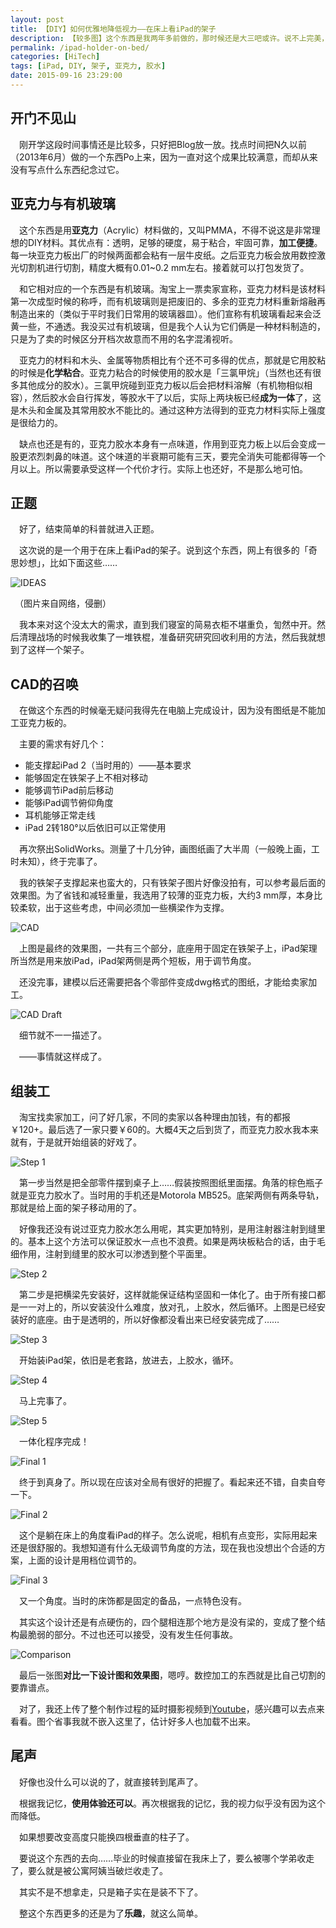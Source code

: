 ```yaml
---
layout: post
title: 【DIY】如何优雅地降低视力——在床上看iPad的架子
description: 【较多图】这个东西是我两年多前做的，那时候还是大三吧或许。说不上完美，但我自己还挺满意的。
permalink: /ipad-holder-on-bed/
categories: [HiTech]
tags: [iPad, DIY, 架子, 亚克力, 胶水]
date: 2015-09-16 23:29:00
--- 
```


## 开门不见山

　刚开学这段时间事情还是比较多，只好把Blog放一放。找点时间把N久以前（2013年6月）做的一个东西Po上来，因为一直对这个成果比较满意，而却从来没有写点什么东西纪念过它。

## 亚克力与有机玻璃

　这个东西是用**亚克力**（Acrylic）材料做的，又叫PMMA，不得不说这是非常理想的DIY材料。其优点有：透明，足够的硬度，易于粘合，牢固可靠，**加工便捷**。每一块亚克力板出厂的时候两面都会粘有一层牛皮纸。之后亚克力板会放用数控激光切割机进行切割，精度大概有0.01~0.2 mm左右。接着就可以打包发货了。

　和它相对应的一个东西是有机玻璃。淘宝上一票卖家宣称，亚克力材料是该材料第一次成型时候的称呼，而有机玻璃则是把废旧的、多余的亚克力材料重新熔融再制造出来的（类似于平时我们日常用的玻璃器皿）。他们宣称有机玻璃看起来会泛黄一些，不通透。我没买过有机玻璃，但是我个人认为它们俩是一种材料制造的，只是为了卖的时候区分开档次故意而不用的名字混淆视听。

　亚克力的材料和木头、金属等物质相比有个还不可多得的优点，那就是它用胶粘的时候是**化学粘合**。亚克力粘合的时候使用的胶水是「三氯甲烷」（当然也还有很多其他成分的胶水）。三氯甲烷碰到亚克力板以后会把材料溶解（有机物相似相容），然后胶水会自行挥发，等胶水干了以后，实际上两块板已经**成为一体**了，这是木头和金属及其常用胶水不能比的。通过这种方法得到的亚克力材料实际上强度是很给力的。

　缺点也还是有的，亚克力胶水本身有一点味道，作用到亚克力板上以后会变成一股更浓烈刺鼻的味道。这个味道的半衰期可能有三天，要完全消失可能都得等一个月以上。所以需要承受这样一个代价才行。实际上也还好，不是那么地可怕。

## 正题

　好了，结束简单的科普就进入正题。

　这次说的是一个用于在床上看iPad的架子。说到这个东西，网上有很多的「奇思妙想」，比如下面这些……

![IDEAS](http://lanternd.qiniudn.com/Pic4Post/ipad-holder-on-bed/holder-mix.jpg "各种iPad架")

　（图片来自网络，侵删）

　我本来对这个没太大的需求，直到我们寝室的简易衣柜不堪重负，訇然中开。然后清理战场的时候我收集了一堆铁棍，准备研究研究回收利用的方法，然后我就想到了这样一个架子。

## CAD的召唤

　在做这个东西的时候毫无疑问我得先在电脑上完成设计，因为没有图纸是不能加工亚克力板的。

　主要的需求有好几个：

- 能支撑起iPad 2（当时用的）——基本要求
- 能够固定在铁架子上不相对移动
- 能够调节iPad前后移动
- 能够iPad调节俯仰角度
- 耳机能够正常走线
- iPad 2转180°以后依旧可以正常使用

　再次祭出SolidWorks。测量了十几分钟，画图纸画了大半周（一般晚上画，工时未知），终于完事了。

　我的铁架子支撑起来也蛮大的，只有铁架子图片好像没拍有，可以参考最后面的效果图。为了省钱和减轻重量，我选用了较薄的亚克力板，大约3 mm厚，本身比较柔软，出于这些考虑，中间必须加一些横梁作为支撑。

![CAD](http://lanternd.qiniudn.com/Pic4Post/ipad-holder-on-bed/cad.jpg "CAD")

　上图是最终的效果图，一共有三个部分，底座用于固定在铁架子上，iPad架理所当然是用来放iPad，iPad架两侧是两个短板，用于调节角度。

　还没完事，建模以后还需要把各个零部件变成dwg格式的图纸，才能给卖家加工。

![CAD Draft](http://lanternd.qiniudn.com/Pic4Post/ipad-holder-on-bed/draft.jpg "CAD Draft")

　细节就不一一描述了。

　——事情就这样成了。

## 组装工

　淘宝找卖家加工，问了好几家，不同的卖家以各种理由加钱，有的都报￥120+。最后选了一家只要￥60的。大概4天之后到货了，而亚克力胶水我本来就有，于是就开始组装的好戏了。

![Step 1](http://lanternd.qiniudn.com/Pic4Post/ipad-holder-on-bed/step1.JPG "第一步")

　第一步当然是把全部零件摆到桌子上……假装按照图纸里面摆。角落的棕色瓶子就是亚克力胶水了。当时用的手机还是Motorola MB525。底架两侧有两条导轨，那就是给上面的架子移动用的了。

　好像我还没有说过亚克力胶水怎么用呢，其实更加特别，是用注射器注射到缝里的。基本上这个方法可以保证胶水一点也不浪费。如果是两块板粘合的话，由于毛细作用，注射到缝里的胶水可以渗透到整个平面里。

![Step 2](http://lanternd.qiniudn.com/Pic4Post/ipad-holder-on-bed/step2.JPG "横梁安装")

　第二步是把横梁先安装好，这样就能保证结构坚固和一体化了。由于所有接口都是一一对上的，所以安装没什么难度，放对孔，上胶水，然后循环。上图是已经安装好的底座。由于是透明的，所以好像都没看出来已经安装完成了……

![Step 3](http://lanternd.qiniudn.com/Pic4Post/ipad-holder-on-bed/step4.JPG "iPad架")

　开始装iPad架，依旧是老套路，放进去，上胶水，循环。

![Step 4](http://lanternd.qiniudn.com/Pic4Post/ipad-holder-on-bed/step3.JPG "iPad架继续组装")

　马上完事了。

![Step 5](http://lanternd.qiniudn.com/Pic4Post/ipad-holder-on-bed/step5.JPG "完工")

　一体化程序完成！

![Final 1](http://lanternd.qiniudn.com/Pic4Post/ipad-holder-on-bed/final1.JPG "实际使用效果图")

　终于到真身了。所以现在应该对全局有很好的把握了。看起来还不错，自卖自夸一下。

![Final 2](http://lanternd.qiniudn.com/Pic4Post/ipad-holder-on-bed/final2.JPG "俯视图")

　这个是躺在床上的角度看iPad的样子。怎么说呢，相机有点变形，实际用起来还是很舒服的。我想知道有什么无级调节角度的方法，现在我也没想出个合适的方案，上面的设计是用档位调节的。

![Final 3](http://lanternd.qiniudn.com/Pic4Post/ipad-holder-on-bed/final3.JPG "主视图")

　又一个角度。当时的床饰都是固定的备品，一点特色没有。

　其实这个设计还是有点硬伤的，四个腿相连那个地方是没有梁的，变成了整个结构最脆弱的部分。不过也还可以接受，没有发生任何事故。

![Comparison](http://lanternd.qiniudn.com/Pic4Post/ipad-holder-on-bed/comparison.jpg "效果对比图")

　最后一张图**对比一下设计图和效果图**，嗯哼。数控加工的东西就是比自己切割的要靠谱点。

　对了，我还上传了整个制作过程的延时摄影视频到[Youtube](https://youtu.be/9ZM7b_kMlc0)，感兴趣可以去点来看看。图个省事我就不嵌入这里了，估计好多人也加载不出来。

## 尾声

　好像也没什么可以说的了，就直接转到尾声了。

　根据我记忆，**使用体验还可以**。再次根据我的记忆，我的视力似乎没有因为这个而降低。

　如果想要改变高度只能换四根垂直的柱子了。

　要说这个东西的去向……毕业的时候直接留在我床上了，要么被哪个学弟收走了，要么就是被公寓阿姨当破烂收走了。

　其实不是不想拿走，只是箱子实在是装不下了。

　整这个东西更多的还是为了**乐趣**，就这么简单。